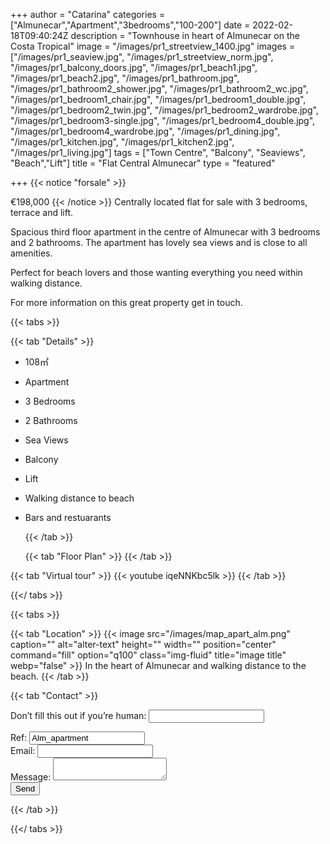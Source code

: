 +++
author = "Catarina"
categories = ["Almunecar","Apartment","3bedrooms","100-200"]
date = 2022-02-18T09:40:24Z
description = "Townhouse in heart of Almunecar on the Costa Tropical"
image = "/images/pr1_streetview_1400.jpg"
images = ["/images/pr1_seaview.jpg", "/images/pr1_streetview_norm.jpg", "/images/pr1_balcony_doors.jpg", "/images/pr1_beach1.jpg", "/images/pr1_beach2.jpg", "/images/pr1_bathroom.jpg", "/images/pr1_bathroom2_shower.jpg", "/images/pr1_bathroom2_wc.jpg", "/images/pr1_bedroom1_chair.jpg", "/images/pr1_bedroom1_double.jpg", "/images/pr1_bedroom2_twin.jpg", "/images/pr1_bedroom2_wardrobe.jpg", "/images/pr1_bedroom3-single.jpg", "/images/pr1_bedroom4_double.jpg", "/images/pr1_bedroom4_wardrobe.jpg", "/images/pr1_dining.jpg", "/images/pr1_kitchen.jpg", "/images/pr1_kitchen2.jpg", "/images/pr1_living.jpg"]
tags = ["Town Centre", "Balcony", "Seaviews", "Beach","Lift"]
title = "Flat Central Almunecar"
type = "featured"

+++
{{< notice "forsale" >}}

€198,000 {{< /notice >}} Centrally located flat for sale with 3 bedrooms, terrace and lift.

Spacious third floor apartment in the centre of Almunecar with 3 bedrooms and 2 bathrooms. The apartment has lovely sea views and is close to all amenities.

Perfect for beach lovers and those wanting everything you need within walking distance.

For more information on this great property get in touch.

{{< tabs >}}

{{< tab "Details" >}}

* 108&#x33A1;
* Apartment
* 3 Bedrooms
* 2 Bathrooms
* Sea Views
* Balcony
* Lift
* Walking distance to beach
* Bars and restuarants

  {{< /tab >}}

  {{< tab "Floor Plan" >}}  {{< /tab >}}

{{< tab "Virtual tour" >}} {{< youtube iqeNNKbc5lk >}} {{< /tab >}}

{{</ tabs >}}

{{< tabs >}}

{{< tab "Location" >}} {{< image src="/images/map_apart_alm.png" caption="" alt="alter-text" height="" width="" position="center" command="fill" option="q100" class="img-fluid" title="image title" webp="false" >}} In the heart of Almunecar and walking distance to the beach.  {{< /tab >}}

{{< tab "Contact" >}} <form name="propertyContact" method="POST" netlify-honeypot="bot-field" data-netlify="true">
<div class="form-group">
<p class="d-none"><label>Don’t fill this out if you’re human: <input name="bot-field" /></label></p>
</div>
<div class="form-group">
<label>Ref: <input name="property-ref" class="form-control" value="Alm_apartment" readonly/></label>
</div>
<div class="form-group">
<label>Email: <input type="text" class="form-control" name="email" /></label>
</div>
<div class="form-group">
<label>Message: </label> <textarea name="message" class="form-control"></textarea>
</div>
<button type="submit" class="btn btn-primary">Send</button>
</form> {{< /tab >}}

{{</ tabs >}}
